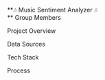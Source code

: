 **🎶 Music Sentiment Analyzer 🎶  
**
Group Members 



Project Overview 


Data Sources 


Tech Stack 


Process
